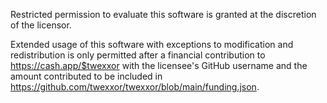 Restricted permission to evaluate this software is granted at the discretion of the licensor.

Extended usage of this software with exceptions to modification and redistribution is only permitted after a financial contribution to https://cash.app/$twexxor with the licensee's GitHub username and the amount contributed to be included in https://github.com/twexxor/twexxor/blob/main/funding.json.
